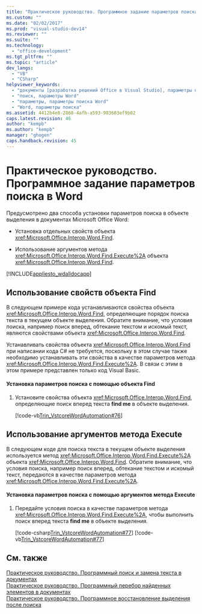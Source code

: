 ```yaml
---
title: "Практическое руководство. Программное задание параметров поиска в Word | Microsoft Docs"
ms.custom: ""
ms.date: "02/02/2017"
ms.prod: "visual-studio-dev14"
ms.reviewer: ""
ms.suite: ""
ms.technology: 
  - "office-development"
ms.tgt_pltfrm: ""
ms.topic: "article"
dev_langs: 
  - "VB"
  - "CSharp"
helpviewer_keywords: 
  - "документы [разработка решений Office в Visual Studio], параметры поиска"
  - "поиск, параметры Word"
  - "параметры, параметры поиска Word"
  - "Word, параметры поиска"
ms.assetid: 4412b4e8-2868-4afb-a593-983603ef9b02
caps.latest.revision: 46
author: "kempb"
ms.author: "kempb"
manager: "ghogen"
caps.handback.revision: 45
---
```

# Практическое руководство. Программное задание параметров поиска в Word
  Предусмотрено два способа установки параметров поиска в объекте выделения в документах Microsoft Office Word:  
  
-   Установка отдельных свойств объекта <xref:Microsoft.Office.Interop.Word.Find>.  
  
-   Использование аргументов метода <xref:Microsoft.Office.Interop.Word.Find.Execute%2A> объекта <xref:Microsoft.Office.Interop.Word.Find>.  
  
 [!INCLUDE[appliesto_wdalldocapp](../vsto/includes/appliesto-wdalldocapp-md.md)]  
  
## Использование свойств объекта Find  
 В следующем примере кода устанавливаются свойства объекта <xref:Microsoft.Office.Interop.Word.Find>, определяющие порядок поиска текста в текущем объекте выделения.  Обратите внимание, что условия поиска, например поиск вперед, обтекание текстом и искомый текст, являются свойствами объекта <xref:Microsoft.Office.Interop.Word.Find>.  
  
 Устанавливать свойства объекта <xref:Microsoft.Office.Interop.Word.Find> при написании кода C\# не требуется, поскольку в этом случае также необходимо устанавливать эти свойства в качестве параметров метода <xref:Microsoft.Office.Interop.Word.Find.Execute%2A>.  В связи с этим в этом примере представлен только код Visual Basic.  
  
#### Установка параметров поиска с помощью объекта Find  
  
1.  Установите свойства объекта <xref:Microsoft.Office.Interop.Word.Find>, определяющие поиск вперед текста **find me** в объекте выделения.  
  
     [!code-vb[Trin_VstcoreWordAutomation#76](../snippets/visualbasic/VS_Snippets_OfficeSP/Trin_VstcoreWordAutomation/VB/ThisDocument.vb#76)]  
  
## Использование аргументов метода Execute  
 В следующем коде для поиска текста в текущем объекте выделения используется метод <xref:Microsoft.Office.Interop.Word.Find.Execute%2A> объекта <xref:Microsoft.Office.Interop.Word.Find>.  Обратите внимание, что условия поиска, например поиск вперед, обтекание текстом и искомый текст, передаются в качестве параметров метода <xref:Microsoft.Office.Interop.Word.Find.Execute%2A>.  
  
#### Установка параметров поиска с помощью аргументов метода Execute  
  
1.  Передайте условия поиска в качестве параметров метода <xref:Microsoft.Office.Interop.Word.Find.Execute%2A>, чтобы выполнить поиск вперед текста **find me** в объекте выделения.  
  
     [!code-csharp[Trin_VstcoreWordAutomation#77](../snippets/csharp/VS_Snippets_OfficeSP/Trin_VstcoreWordAutomation/CS/ThisDocument.cs#77)]
     [!code-vb[Trin_VstcoreWordAutomation#77](../snippets/visualbasic/VS_Snippets_OfficeSP/Trin_VstcoreWordAutomation/VB/ThisDocument.vb#77)]  
  
## См. также  
 [Практическое руководство. Программный поиск и замена текста в документах](../vsto/how-to-programmatically-search-for-and-replace-text-in-documents.md)   
 [Практическое руководство. Программный перебор найденных элементов в документах](../vsto/how-to-programmatically-loop-through-found-items-in-documents.md)   
 [Практическое руководство. Программное восстановление выделения после поиска](../vsto/how-to-programmatically-restore-selections-after-searches.md)  
  
  